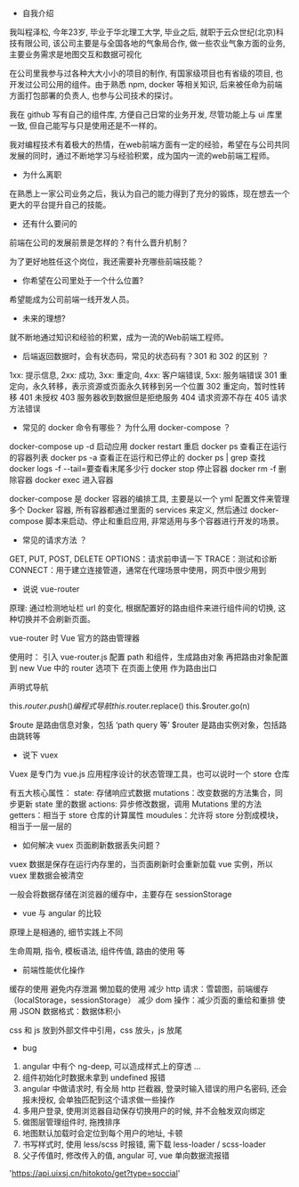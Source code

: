 - 自我介绍

我叫程泽松, 今年23岁, 毕业于华北理工大学, 毕业之后, 就职于云众世纪(北京)科技有限公司, 该公司主要是与全国各地的气象局合作, 做一些农业气象方面的业务, 主要业务需求是地图交互和数据可视化

在公司里我参与过各种大大小小的项目的制作, 有国家级项目也有省级的项目, 也开发过公司公用的组件。由于熟悉 npm, docker 等相关知识, 后来被任命为前端方面打包部署的负责人, 也参与公司技术的探讨。

我在 github 写有自己的组件库, 方便自己日常的业务开发, 尽管功能上与 ui 库里一致, 但自己能写与只是使用还是不一样的。

我对编程技术有着极大的热情，在web前端方面有一定的经验，希望在与公司共同发展的同时，通过不断地学习与经验积累，成为国内一流的web前端工程师。

- 为什么离职

在熟悉上一家公司业务之后，我认为自己的能力得到了充分的锻炼，现在想去一个更大的平台提升自己的技能。

- 还有什么要问的

前端在公司的发展前景是怎样的？有什么晋升机制？

为了更好地胜任这个岗位，我还需要补充哪些前端技能？

- 你希望在公司里处于一个什么位置?

希望能成为公司前端一线开发人员。

- 未来的理想?

就不断地通过知识和经验的积累，成为一流的Web前端工程师。

- 后端返回数据时，会有状态码，常见的状态码有？301 和 302 的区别 ？

1xx: 提示信息, 2xx: 成功, 3xx: 重定向, 4xx: 客户端错误, 5xx: 服务端错误
301 重定向，永久转移，表示资源或页面永久转移到另一个位置
302 重定向，暂时性转移
401 未授权
403 服务器收到数据但是拒绝服务
404 请求资源不存在
405 请求方法错误

- 常见的 docker 命令有哪些？ 为什么用 docker-compose ？

docker-compose up -d 启动应用
docker restart 重启
docker ps 查看正在运行的容器列表
docker ps -a 查看正在运行和已停止的
docker ps | grep 查找
docker logs -f --tail=要查看末尾多少行
docker stop 停止容器
docker rm -f 删除容器
docker exec 进入容器

docker-compose 是 docker 容器的编排工具, 主要是以一个 yml 配置文件来管理多个 Docker 容器, 所有容器都通过里面的 services 来定义, 然后通过 docker-compose 脚本来启动、停止和重启应用, 非常适用与多个容器进行开发的场景。

- 常见的请求方法 ？

GET, PUT, POST, DELETE
OPTIONS：请求前申请一下
TRACE：测试和诊断
CONNECT：用于建立连接管道，通常在代理场景中使用，网页中很少用到

- 说说 vue-router

原理: 通过检测地址栏 url 的变化, 根据配置好的路由组件来进行组件间的切换, 这种切换并不会刷新页面。

vue-router 时 Vue 官方的路由管理器

使用时：
引入 vue-router.js
配置 path 和组件，生成路由对象
再把路由对象配置到 new Vue 中的 router 选项下
在页面上使用 <router-view> 作为路由出口

<router-link to=""> 声明式导航

this.$router.push() 编程式导航
this.$router.replace()
this.$router.go(n)

$route 是路由信息对象，包括 ‘path query 等’
$router 是路由实例对象，包括路由跳转等

- 说下 vuex

Vuex 是专门为 vue.js 应用程序设计的状态管理工具，也可以说时一个 store 仓库

有五大核心属性： 
state: 存储响应式数据
mutations：改变数据的方法集合，同步更新 state 里的数据
actions: 异步修改数据，调用 Mutations 里的方法
getters：相当于 store 仓库的计算属性
moudules：允许将 store 分割成模块，相当于一层一层的

- 如何解决 vuex 页面刷新数据丢失问题？

vuex 数据是保存在运行内存里的，当页面刷新时会重新加载 vue 实例，所以 vuex 里数据会被清空

一般会将数据存储在浏览器的缓存中，主要存在 sessionStorage

- vue 与 angular 的比较

原理上是相通的, 细节实践上不同

生命周期, 指令, 模板语法, 组件传值, 路由的使用 等

- 前端性能优化操作

缓存的使用
避免内存泄漏
懒加载的使用
减少 http 请求：雪碧图，前端缓存（localStorage，sessionStorage）
减少 dom 操作：减少页面的重绘和重排
使用 JSON 数据格式：数据体积小

css 和 js 放到外部文件中引用，css 放头，js 放尾

- bug

1. angular 中有个 ng-deep, 可以造成样式上的穿透 ...
2. 组件初始化时数据未拿到 undefined 报错
3. angular 中做请求时, 有全局 http 拦截器, 登录时输入错误的用户名密码, 还会报未授权, 会单独匹配到这个请求做一些操作
4. 多用户登录, 使用浏览器自动保存切换用户的时候, 并不会触发双向绑定
5. 做图层管理组件时, 拖拽排序
6. 地图默认加载时会定位到每个用户的地址, 卡顿
7. 书写样式时, 使用 less/scss 时报错, 需下载 less-loader / scss-loader
8. 父子传值时, 修改传入的值, angular 可, vue 单向数据流报错 

'https://api.uixsj.cn/hitokoto/get?type=soccial'
